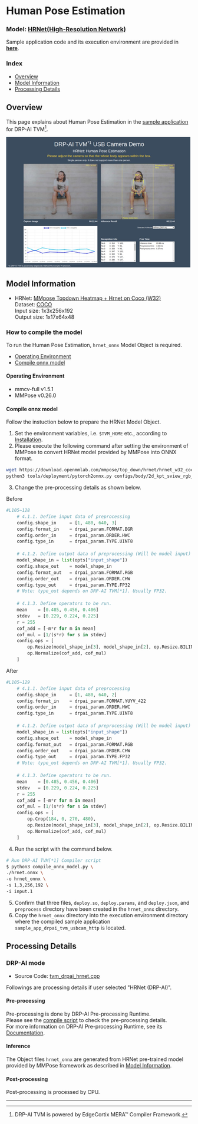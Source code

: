 # Human Pose Estimation

### Model: [HRNet(High-Resolution Network)](#model-information)
Sample application code and its execution environment are provided in **[here](../../../../sample_app)**.  

### Index
- [Overview](#overview)  
- [Model Information](#model-information)  
- [Processing Details](#processing-details)  

## Overview
This page explains about Human Pose Estimation in the [sample application](../../../../sample_app) for DRP-AI TVM[^1].  

<img src=./img/hrnet.jpg width=500>  

## Model Information
- HRNet: [MMpose Topdown Heatmap + Hrnet on Coco (W32)](https://github.com/open-mmlab/mmpose/blob/v0.26.0/configs/body/2d_kpt_sview_rgb_img/topdown_heatmap/coco/hrnet_coco.md)  
Dataset: [COCO](https://cocodataset.org/#home)  
Input size: 1x3x256x192  
Output size: 1x17x64x48  

### How to compile the model
To run the Human Pose Estimation, `hrnet_onnx` Model Object is required.  
- [Operating Environment](#operating-environment)
- [Compile onnx model](#compile-onnx-model)

#### Operating Environment
- mmcv-full v1.5.1  
- MMPose v0.26.0  

#### Compile onnx model
Follow the instuction below to prepare the HRNet Model Object.  

1. Set the environment variables, i.e. `$TVM_HOME` etc., according to [Installation](../../../../../setup/).  
2. Please execute the following command after setting the environment of MMPose to convert HRNet model provided by MMPose into ONNX format. 
```sh
wget https://download.openmmlab.com/mmpose/top_down/hrnet/hrnet_w32_coco_256x192-c78dce93_20200708.pth
python3 tools/deployment/pytorch2onnx.py configs/body/2d_kpt_sview_rgb_img/topdown_heatmap/coco/hrnet_w32_coco_256x192.py hrnet_w32_coco_256x192-c78dce93_20200708.pth
```
3. Change the pre-processing details as shown below.  

Before
```py
#L105~128
    # 4.1.1. Define input data of preprocessing
    config.shape_in     = [1, 480, 640, 3]
    config.format_in    = drpai_param.FORMAT.BGR
    config.order_in     = drpai_param.ORDER.HWC
    config.type_in      = drpai_param.TYPE.UINT8
    
    # 4.1.2. Define output data of preprocessing (Will be model input)
    model_shape_in = list(opts["input_shape"])
    config.shape_out    = model_shape_in
    config.format_out   = drpai_param.FORMAT.RGB
    config.order_out    = drpai_param.ORDER.CHW
    config.type_out     = drpai_param.TYPE.FP32 
    # Note: type_out depends on DRP-AI TVM[*1]. Usually FP32.
    
    # 4.1.3. Define operators to be run.
    mean    = [0.485, 0.456, 0.406]
    stdev   = [0.229, 0.224, 0.225]
    r = 255
    cof_add = [-m*r for m in mean]
    cof_mul = [1/(s*r) for s in stdev]
    config.ops = [
        op.Resize(model_shape_in[3], model_shape_in[2], op.Resize.BILINEAR),
        op.Normalize(cof_add, cof_mul)
    ]
```
After
```py
#L105~129
    # 4.1.1. Define input data of preprocessing
    config.shape_in     = [1, 480, 640, 2]
    config.format_in    = drpai_param.FORMAT.YUYV_422
    config.order_in     = drpai_param.ORDER.HWC
    config.type_in      = drpai_param.TYPE.UINT8
    
    # 4.1.2. Define output data of preprocessing (Will be model input)
    model_shape_in = list(opts["input_shape"])
    config.shape_out    = model_shape_in
    config.format_out   = drpai_param.FORMAT.RGB
    config.order_out    = drpai_param.ORDER.CHW
    config.type_out     = drpai_param.TYPE.FP32 
    # Note: type_out depends on DRP-AI TVM[*1]. Usually FP32.
    
    # 4.1.3. Define operators to be run.
    mean    = [0.485, 0.456, 0.406]
    stdev   = [0.229, 0.224, 0.225]
    r = 255
    cof_add = [-m*r for m in mean]
    cof_mul = [1/(s*r) for s in stdev]
    config.ops = [
        op.Crop(184, 0, 270, 480),
        op.Resize(model_shape_in[3], model_shape_in[2], op.Resize.BILINEAR),
        op.Normalize(cof_add, cof_mul)
    ]
```
4. Run the script with the command below.  
```sh
# Run DRP-AI TVM[*1] Compiler script
$ python3 compile_onnx_model.py \
./hrnet.onnx \
-o hrnet_onnx \
-s 1,3,256,192 \
-i input.1
```
5. Confirm that three files, `deploy.so`, `deploy.params`, and `deploy.json`, and `preprocess` directory have been created in the `hrnet_onnx` directory.  
6. Copy the `hrnet_onnx` directory into the execution environment directory where the compiled sample application `sample_app_drpai_tvm_usbcam_http` is located.  

## Processing Details
### DRP-AI mode
- Source Code: [tvm_drpai_hrnet.cpp](../../../src/recognize/hrnet/tvm_drpai_hrnet.cpp)  

Followings are processing details if user selected "HRNet (DRP-AI)". 

#### Pre-processing
Pre-processing is done by DRP-AI Pre-processing Runtime.  
Please see the [compile script](#compile-onnx-model) to check the pre-processing details.  
For more information on DRP-AI Pre-processing Runtime, see its [Documentation](../../../../../docs/PreRuntime.md).  

#### Inference
The Object files `hrnet_onnx` are generated from HRNet pre-trained model provided by MMPose framework as described in [Model Information](#model-information).  

#### Post-processing
Post-processing is processed by CPU.

---
[^1]: DRP-AI TVM is powered by EdgeCortix MERA™ Compiler Framework.
